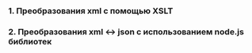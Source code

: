 ### 1. Преобразования xml с помощью XSLT
### 2. Преобразования xml <-> json c использованием node.js библиотек

